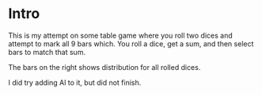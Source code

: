 # Intro

This is my attempt on some table game where you roll two dices and attempt to mark all 9 bars which. You roll a dice, get a sum, and then select bars to match that sum.  

The bars on the right shows distribution for all rolled dices.  

I did try adding AI to it, but did not finish.
